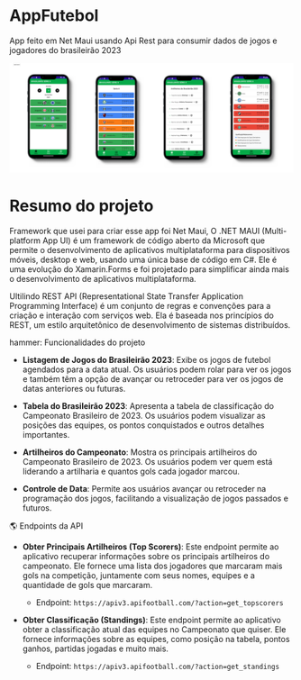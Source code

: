 # AppFutebol
App feito em Net Maui usando Api Rest para consumir dados de jogos e jogadores do brasileirão 2023
<p align="center">
<img loading="lazy" src="https://raw.githubusercontent.com/Marcos-Jose-DV/AppFutebol/main/AppFuteboll.png"/>
</p>
<h1>Resumo do projeto</h1>
<p>Framework que usei para criar esse app foi Net Maui, O .NET MAUI (Multi-platform App UI) é um framework de código aberto da Microsoft que permite o desenvolvimento de aplicativos multiplataforma para dispositivos móveis, desktop e web, usando uma única base de código em C#. Ele é uma evolução do Xamarin.Forms e foi projetado para simplificar ainda mais o desenvolvimento de aplicativos multiplataforma. </p>

<p>Ultilindo REST API (Representational State Transfer Application Programming Interface) é um conjunto de regras e convenções para a criação e interação com serviços web. Ela é baseada nos princípios do REST, um estilo arquitetônico de desenvolvimento de sistemas distribuídos. </p>

hammer: Funcionalidades do projeto

- **Listagem de Jogos do Brasileirão 2023**: Exibe os jogos de futebol agendados para a data atual. Os usuários podem rolar para ver os jogos e também têm a opção de avançar ou retroceder para ver os jogos de datas anteriores ou futuras.

- **Tabela do Brasileirão 2023**: Apresenta a tabela de classificação do Campeonato Brasileiro de 2023. Os usuários podem visualizar as posições das equipes, os pontos conquistados e outros detalhes importantes.

- **Artilheiros do Campeonato**: Mostra os principais artilheiros do Campeonato Brasileiro de 2023. Os usuários podem ver quem está liderando a artilharia e quantos gols cada jogador marcou.

- **Controle de Data**: Permite aos usuários avançar ou retroceder na programação dos jogos, facilitando a visualização de jogos passados e futuros.

:earth_americas: Endpoints da API

- **Obter Principais Artilheiros (Top Scorers)**: Este endpoint permite ao aplicativo recuperar informações sobre os principais artilheiros do campeonato. Ele fornece uma lista dos jogadores que marcaram mais gols na competição, juntamente com seus nomes, equipes e a quantidade de gols que marcaram.

  - Endpoint: `https://apiv3.apifootball.com/?action=get_topscorers`

- **Obter Classificação (Standings)**: Este endpoint permite ao aplicativo obter a classificação atual das equipes no Campeonato que quiser. Ele fornece informações sobre as equipes, como posição na tabela, pontos ganhos, partidas jogadas e muito mais.

  - Endpoint: `https://apiv3.apifootball.com/?action=get_standings`
